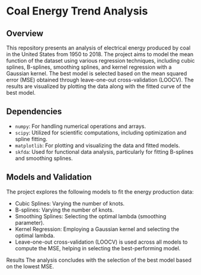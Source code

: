 # Coal Energy Trend Analysis

## Overview
This repository presents an analysis of electrical energy produced by coal in the United States from 1950 to 2018. The project aims to model the mean function of the dataset using various regression techniques, including cubic splines, B-splines, smoothing splines, and kernel regression with a Gaussian kernel. The best model is selected based on the mean squared error (MSE) obtained through leave-one-out cross-validation (LOOCV). The results are visualized by plotting the data along with the fitted curve of the best model.

## Dependencies
* `numpy`: For handling numerical operations and arrays.
* `scipy`: Utilized for scientific computations, including optimization and spline fitting.
* `matplotlib`: For plotting and visualizing the data and fitted models.
* `skfda`: Used for functional data analysis, particularly for fitting B-splines and smoothing splines.

## Models and Validation
The project explores the following models to fit the energy production data:

* Cubic Splines: Varying the number of knots.
* B-splines: Varying the number of knots.
* Smoothing Splines: Selecting the optimal lambda (smoothing parameter).
* Kernel Regression: Employing a Gaussian kernel and selecting the optimal lambda.
* Leave-one-out cross-validation (LOOCV) is used across all models to compute the MSE, helping in selecting the best-performing model.

Results
The analysis concludes with the selection of the best model based on the lowest MSE. 
